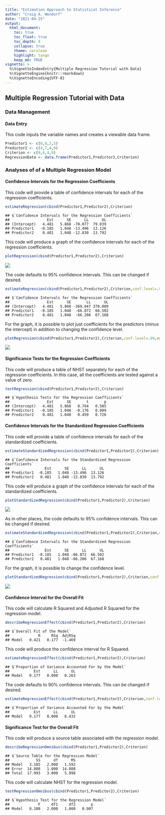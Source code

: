 ```yaml
---
title: "Estimation Approach to Statistical Inference"
author: "Craig A. Wendorf"
date: "2021-04-25"
output:
  html_document:
    toc: true
    toc_float: true
    toc_depth: 4
    collapse: true
    theme: cerulean
    highlight: tango
    keep_md: TRUE
vignette: >
  %\VignetteIndexEntry{Multiple Regression Tutorial with Data}
  %\VignetteEngine{knitr::rmarkdown}
  %\VignetteEncoding{UTF-8}
---
```






## Multiple Regression Tutorial with Data

### Data Management

#### Data Entry

This code inputs the variable names and creates a viewable data frame.

```r
Predictor1 <- c(0,0,3,5)
Predictor2 <- c(4,7,4,9)
Criterion <- c(9,6,4,9)
RegressionData <- data.frame(Predictor1,Predictor2,Criterion)
```

### Analyses of of a Multiple Regression Model

#### Confidence Intervals for the Regression Coefficients

This code will provide a table of confidence intervals for each of the regression coefficients.

```r
estimateRegression(cbind(Predictor1,Predictor2),Criterion)
```

```
## $`Confidence Intervals for the Regression Coefficients`
##                 Est      SE      LL      UL
## (Intercept)   4.481   5.868 -70.077  79.039
## Predictor1   -0.185   1.048 -13.496  13.126
## Predictor2    0.481   1.048 -12.830  13.792
```

This code will produce a graph of the confidence intervals for each of the regression coefficients.

```r
plotRegression(cbind(Predictor1,Predictor2),Criterion)
```

![](figures/Regression-MultipleA-1.png)<!-- -->

The code defaults to 95% confidence intervals. This can be changed if desired.

```r
estimateRegression(cbind(Predictor1,Predictor2),Criterion,conf.level=.99)
```

```
## $`Confidence Intervals for the Regression Coefficients`
##                 Est      SE       LL      UL
## (Intercept)   4.481   5.868 -369.047 378.009
## Predictor1   -0.185   1.048  -66.872  66.502
## Predictor2    0.481   1.048  -66.206  67.168
```

For the graph, it is possible to plot just coefficients for the predictors (minus the intercept) in addition to changing the confidence level.

```r
plotRegression(cbind(Predictor1,Predictor2),Criterion,conf.level=.99,mu=0,intercept=FALSE)
```

![](figures/Regression-MultipleB-1.png)<!-- -->

#### Significance Tests for the Regression Coefficients

This code will produce a table of NHST separately for each of the regression coefficients. In this case, all the coefficients are tested against a value of zero.

```r
testRegression(cbind(Predictor1,Predictor2),Criterion)
```

```
## $`Hypothesis Tests for the Regression Coefficients`
##                 Est      SE       t       p
## (Intercept)   4.481   5.868   0.764   0.585
## Predictor1   -0.185   1.048  -0.176   0.889
## Predictor2    0.481   1.048   0.459   0.726
```

#### Confidence Intervals for the Standardized Regression Coefficients

This code will provide a table of confidence intervals for each of the standardized coefficients.

```r
estimateStandardizedRegression(cbind(Predictor1,Predictor2),Criterion)
```

```
## $`Confidence Intervals for the Standardized Regression Coefficients`
##                Est      SE      LL      UL
## Predictor1  -0.185   1.048 -13.496  13.126
## Predictor2   0.481   1.048 -12.830  13.792
```

This code will produce a graph of the confidence intervals for each of the standardized coefficients.

```r
plotStandardizedRegression(cbind(Predictor1,Predictor2),Criterion)
```

![](figures/Regression-MultipleStandardA-1.png)<!-- -->

As in other places, the code defaults to 95% confidence intervals. This can be changed if desired.

```r
estimateStandardizedRegression(cbind(Predictor1,Predictor2),Criterion,conf.level=.99)
```

```
## $`Confidence Intervals for the Standardized Regression Coefficients`
##                Est      SE      LL      UL
## Predictor1  -0.185   1.048 -66.872  66.502
## Predictor2   0.481   1.048 -66.206  67.168
```

For the graph, it is possible to change the confidence level.

```r
plotStandardizedRegression(cbind(Predictor1,Predictor2),Criterion,conf.level=.99)
```

![](figures/Regression-MultipleStandardB-1.png)<!-- -->

#### Confidence Interval for the Overall Fit

This code will calculate R Squared and Adjusted R Squared for the regression model.

```r
describeRegressionEffect(cbind(Predictor1,Predictor2),Criterion)
```

```
## $`Overall Fit of the Model`
##             R     RSq  AdjRSq
## Model   0.421   0.177  -1.469
```

This code will produce the confidence interval for R Squared.

```r
estimateRegressionEffect(cbind(Predictor1,Predictor2),Criterion)
```

```
## $`Proportion of Variance Accounted For by the Model`
##           Est      LL      UL
## Model   0.177   0.000   0.263
```

The code defaults to 90% confidence intervals. This can be changed if desired.

```r
estimateRegressionEffect(cbind(Predictor1,Predictor2),Criterion,conf.level=.95)
```

```
## $`Proportion of Variance Accounted For by the Model`
##           Est      LL      UL
## Model   0.177   0.000   0.432
```

#### Significance Test for the Overall Fit

This code will produce a source table associated with the regression model.

```r
describeRegressionOmnibus(cbind(Predictor1,Predictor2),Criterion)
```

```
## $`Source Table for the Regression Model`
##            SS      df      MS
## Model   3.185   2.000   1.592
## Error  14.808   1.000  14.808
## Total  17.993   3.000   5.998
```

This code will calculate NHST for the regression model.

```r
testRegressionOmnibus(cbind(Predictor1,Predictor2),Criterion)
```

```
## $`Hypothesis Test for the Regression Model`
##             F     df1     df2       p
## Model   0.108   2.000   1.000   0.907
```
